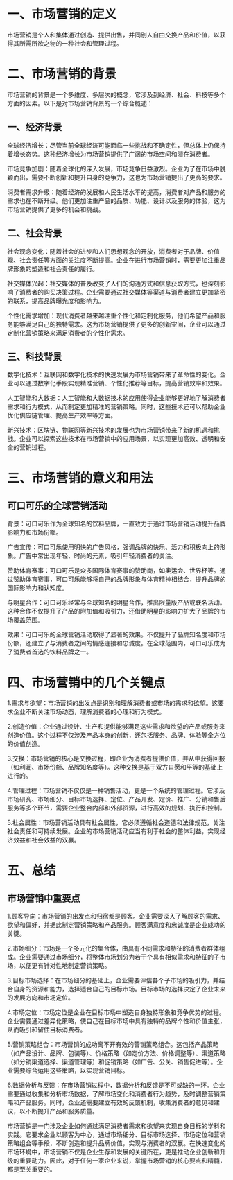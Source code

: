 # 一、市场营销的定义
市场营销是个人和集体通过创造、提供出售，并同别人自由交换产品和价值，以获得其所需所欲之物的一种社会和管理过程。

# 二、市场营销的背景
市场营销的背景是一个多维度、多层次的概念，它涉及到经济、社会、科技等多个方面的因素。以下是对市场营销背景的一个综合概述：
## 一、经济背景
全球经济增长：尽管当前全球经济可能面临一些挑战和不确定性，但总体上仍保持着增长态势。这种经济增长为市场营销提供了广阔的市场空间和潜在消费者。

市场竞争加剧：随着全球化的深入发展，市场竞争日益激烈。企业为了在市场中脱颖而出，需要不断创新和提升自身的竞争力，这也为市场营销提出了更高的要求。

消费者需求升级：随着经济的发展和人民生活水平的提高，消费者对产品和服务的需求也在不断升级。他们更加注重产品的品质、功能、设计以及服务的体验，这为市场营销提供了更多的机会和挑战。
## 二、社会背景
社会观念变化：随着社会的进步和人们思想观念的开放，消费者对于品牌、价值观、社会责任等方面的关注度不断提高。企业在进行市场营销时，需要更加注重品牌形象的塑造和社会责任的履行。

社交媒体兴起：社交媒体的普及改变了人们的沟通方式和信息获取方式，也深刻影响了消费者的购买决策过程。企业需要通过社交媒体等渠道与消费者建立更加紧密的联系，提高品牌曝光度和影响力。

个性化需求增加：现代消费者越来越注重个性化和定制化服务，他们希望产品和服务能够满足自己的独特需求。这为市场营销提供了更多的创新空间，企业可以通过定制化营销策略来满足消费者的个性化需求。
## 三、科技背景
数字化技术：互联网和数字化技术的快速发展为市场营销带来了革命性的变化。企业可以通过数字化手段实现精准营销、个性化推荐等目标，提高营销效率和效果。

人工智能和大数据：人工智能和大数据技术的应用使得企业能够更好地了解消费者需求和行为模式，从而制定更加精准的营销策略。同时，这些技术还可以帮助企业优化供应链管理、提高生产效率等方面。

新兴技术：区块链、物联网等新兴技术的发展也为市场营销带来了新的机遇和挑战。企业可以探索这些技术在市场营销中的应用场景，以实现更加高效、透明和安全的营销过程。

# 三、市场营销的意义和用法
## 可口可乐的全球营销活动
背景：可口可乐作为全球知名的饮料品牌，一直致力于通过市场营销活动提升品牌影响力和市场份额。

广告宣传：可口可乐使用明快的广告风格，强调品牌的快乐、活力和积极向上的形象。广告中常出现年轻、时尚的元素，吸引年轻消费者的关注。

赞助体育赛事：可口可乐是众多国际体育赛事的赞助商，如奥运会、世界杯等。通过赞助体育赛事，可口可乐能够将自己的品牌形象与体育精神相结合，提升品牌的国际影响力和认知度。

与明星合作：可口可乐经常与全球知名的明星合作，推出限量版产品或联名活动。这种合作不仅提升了产品的附加值和吸引力，还借助明星的影响力扩大了品牌的市场覆盖范围。

效果：可口可乐的全球营销活动取得了显著的效果。不仅提升了品牌知名度和市场份额，还建立了与消费者之间的情感连接和忠诚度。在全球范围内，可口可乐成为了消费者首选的饮料品牌之一。

# 四、市场营销中的几个关键点
1.需求与欲望：市场营销的出发点是识别和理解消费者或市场的需求和欲望。这要求企业不断关注市场动态，理解消费者的心理和行为模式。

2.创造价值：企业通过设计、生产和提供能够满足这些需求和欲望的产品或服务来创造价值。这个过程不仅涉及产品本身的创新，还包括服务、品牌、体验等全方位的价值创造。

3.交换：市场营销的核心是交换过程，即企业为消费者提供价值，并从中获得回报（如利润、市场份额、品牌知名度等）。这种交换是基于双方自愿和平等的基础上进行的。

4.管理过程：市场营销不仅仅是一种销售活动，更是一个系统的管理过程。它涉及市场研究、市场细分、目标市场选择、定位、产品开发、定价、推广、分销和售后服务等多个环节，需要企业整合内部和外部资源，进行高效的规划、执行和控制。

5.社会属性：市场营销活动具有社会属性，它必须遵循社会道德和法律规范，关注社会责任和可持续发展。企业的市场营销活动应当有利于社会的整体利益，实现经济效益和社会效益的双赢。

# 五、总结
## 市场营销中重要点
1.顾客导向：市场营销的出发点和归宿都是顾客。企业需要深入了解顾客的需求、欲望和偏好，并据此制定营销策略和产品服务。顾客满意度和忠诚度是企业成功的关键。

2.市场细分：市场是一个多元化的集合体，由具有不同需求和特征的消费者群体组成。企业需要通过市场细分，将整体市场划分为若干个具有相似需求和特征的子市场，以便更有针对性地制定营销策略。

3.目标市场选择：在市场细分的基础上，企业需要评估各个子市场的吸引力，并结合自身的资源和能力，选择适合自己的目标市场。目标市场的选择决定了企业未来的发展方向和市场定位。

4.市场定位：市场定位是企业在目标市场中塑造自身独特形象和竞争优势的过程。企业需要通过差异化策略，使自己在目标市场中具有独特的品牌个性和价值主张，从而吸引和留住目标消费者。

5.营销策略组合：市场营销的成功离不开有效的营销策略组合。这包括产品策略（如产品设计、品牌、包装等）、价格策略（如定价方法、价格调整等）、渠道策略（如分销渠道选择、渠道管理等）和促销策略（如广告、公关、销售促进等）。企业需要综合运用这些策略，以实现营销目标。

6.数据分析与反馈：在市场营销过程中，数据分析和反馈是不可或缺的一环。企业需要通过收集和分析市场数据，了解市场变化和消费者行为趋势，及时调整营销策略和产品服务。同时，企业还需要建立有效的反馈机制，收集消费者的意见和建议，以不断提升产品和服务质量。

市场营销是一门涉及企业如何通过满足消费者需求和欲望来实现自身目标的学科和实践。它要求企业以顾客为中心，通过市场细分、目标市场选择、市场定位和营销策略组合等手段，不断创造和提升品牌价值，实现与消费者的双赢。在快速变化的市场环境中，市场营销不仅是企业生存和发展的关键所在，更是推动企业创新和升级的重要动力。因此，对于任何一家企业来说，掌握市场营销的核心要点和精髓，都是至关重要的。
